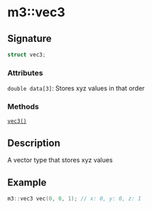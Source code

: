 # m3::vec3

## Signature

```c++
struct vec3;
```

### Attributes

`double data[3]`: Stores xyz values in that order

### Methods

[`vec3()`](./m3-vec3.md)

## Description

A vector type that stores xyz values

## Example

```c++
m3::vec3 vec(0, 0, 1); // x: 0, y: 0, z: 1
```